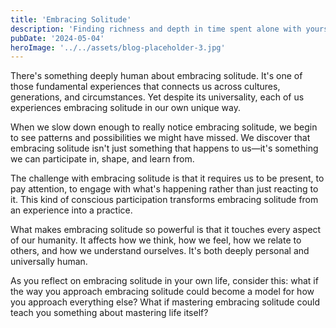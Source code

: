 ```yaml
---
title: 'Embracing Solitude'
description: 'Finding richness and depth in time spent alone with yourself'
pubDate: '2024-05-04'
heroImage: '../../assets/blog-placeholder-3.jpg'
---
```


There's something deeply human about embracing solitude. It's one of those fundamental experiences that connects us across cultures, generations, and circumstances. Yet despite its universality, each of us experiences embracing solitude in our own unique way.

When we slow down enough to really notice embracing solitude, we begin to see patterns and possibilities we might have missed. We discover that embracing solitude isn't just something that happens to us—it's something we can participate in, shape, and learn from.

The challenge with embracing solitude is that it requires us to be present, to pay attention, to engage with what's happening rather than just reacting to it. This kind of conscious participation transforms embracing solitude from an experience into a practice.

What makes embracing solitude so powerful is that it touches every aspect of our humanity. It affects how we think, how we feel, how we relate to others, and how we understand ourselves. It's both deeply personal and universally human.

As you reflect on embracing solitude in your own life, consider this: what if the way you approach embracing solitude could become a model for how you approach everything else? What if mastering embracing solitude could teach you something about mastering life itself?